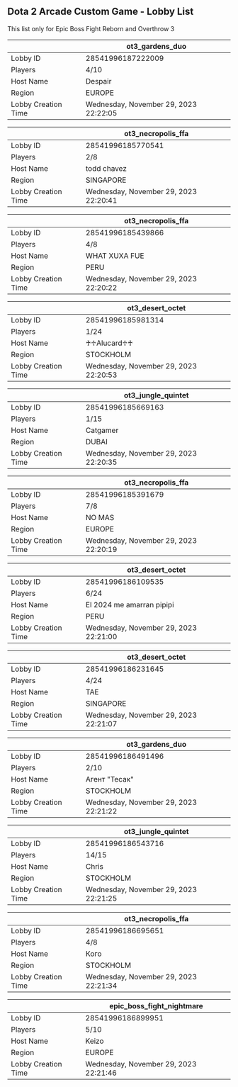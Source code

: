 ## Dota 2 Arcade Custom Game - Lobby List

This list only for Epic Boss Fight Reborn and Overthrow 3

|  | ot3_gardens_duo |
| ------ | ------ |
| Lobby ID | 28541996187222009 |
| Players | 4/10 |
| Host Name | Despair |
| Region | EUROPE |
| Lobby Creation Time | Wednesday, November 29, 2023 22:22:05 |


|  | ot3_necropolis_ffa |
| ------ | ------ |
| Lobby ID | 28541996185770541 |
| Players | 2/8 |
| Host Name | todd chavez |
| Region | SINGAPORE |
| Lobby Creation Time | Wednesday, November 29, 2023 22:20:41 |


|  | ot3_necropolis_ffa |
| ------ | ------ |
| Lobby ID | 28541996185439866 |
| Players | 4/8 |
| Host Name | WHAT XUXA FUE |
| Region | PERU |
| Lobby Creation Time | Wednesday, November 29, 2023 22:20:22 |


|  | ot3_desert_octet |
| ------ | ------ |
| Lobby ID | 28541996185981314 |
| Players | 1/24 |
| Host Name | ♰︎♱︎Alucard♱︎♰ |
| Region | STOCKHOLM |
| Lobby Creation Time | Wednesday, November 29, 2023 22:20:53 |


|  | ot3_jungle_quintet |
| ------ | ------ |
| Lobby ID | 28541996185669163 |
| Players | 1/15 |
| Host Name | Catgamer |
| Region | DUBAI |
| Lobby Creation Time | Wednesday, November 29, 2023 22:20:35 |


|  | ot3_necropolis_ffa |
| ------ | ------ |
| Lobby ID | 28541996185391679 |
| Players | 7/8 |
| Host Name | NO MAS |
| Region | EUROPE |
| Lobby Creation Time | Wednesday, November 29, 2023 22:20:19 |


|  | ot3_desert_octet |
| ------ | ------ |
| Lobby ID | 28541996186109535 |
| Players | 6/24 |
| Host Name | El 2024 me amarran pipipi |
| Region | PERU |
| Lobby Creation Time | Wednesday, November 29, 2023 22:21:00 |


|  | ot3_desert_octet |
| ------ | ------ |
| Lobby ID | 28541996186231645 |
| Players | 4/24 |
| Host Name | TAE |
| Region | SINGAPORE |
| Lobby Creation Time | Wednesday, November 29, 2023 22:21:07 |


|  | ot3_gardens_duo |
| ------ | ------ |
| Lobby ID | 28541996186491496 |
| Players | 2/10 |
| Host Name | Агент "Тесак" |
| Region | STOCKHOLM |
| Lobby Creation Time | Wednesday, November 29, 2023 22:21:22 |


|  | ot3_jungle_quintet |
| ------ | ------ |
| Lobby ID | 28541996186543716 |
| Players | 14/15 |
| Host Name | Chris |
| Region | STOCKHOLM |
| Lobby Creation Time | Wednesday, November 29, 2023 22:21:25 |


|  | ot3_necropolis_ffa |
| ------ | ------ |
| Lobby ID | 28541996186695651 |
| Players | 4/8 |
| Host Name | Кого |
| Region | STOCKHOLM |
| Lobby Creation Time | Wednesday, November 29, 2023 22:21:34 |


|  | epic_boss_fight_nightmare |
| ------ | ------ |
| Lobby ID | 28541996186899951 |
| Players | 5/10 |
| Host Name | Keizo |
| Region | EUROPE |
| Lobby Creation Time | Wednesday, November 29, 2023 22:21:46 |


